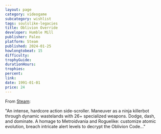 ```yaml
---
layout: page
category: videogame
subcategory: wishlist
tags: soulslike-legacies
title: Oblivion Override
developer: Humble Mill
publisher: Paleo
platform: Steam
published: 2024-01-25
howlongtobeat: 15
difficulty:
trophyGuide:
durationHours:
trophies:
percent:
link:
date: 1991-01-01
price: 24
---
```


From [Steam](https://store.steampowered.com/app/1952370/Oblivion_Override/):

"An intense, hardcore action side-scroller. Maneuver as a ninja killerbot through dynamic wastelands with 26+ specialized weapons. Dodge, dash, and dominate. A homage to Metroidvania and Roguelike: customize atomic evolution, breach intricate alert levels to decrypt the Oblivion Code..."
